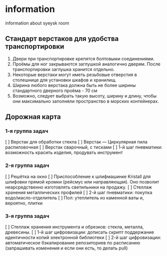 # information
information about syeysk room

## Стандарт верстаков для удобства транспортировки

1. Двери при транспортировке крепятся болтовыми соединениями.
2. Проёмы для ног закрываются заглушкой аналогично дверям. После транспортировки заглушка хранится отдельно.
3. Некоторые верстаки могут иметь резьбовые отверстия в столешнице для установки шкафов и хранилищ.
4. Ширина любого верстака должна быть не более ширины стандартного дверного проёма - 70 см
5. Возможно, следует выбрать такую высоту, ширину и длину, чтобы они максимально заполняли пространство в морских контейнерах.

## Дорожная карта

### 1-я группа задач

[ ] Верстак для обработки стекла
[ ] Верстак — Циркулярная пила распиловочная
[ ] Верстак сварочный, с тисками
[ ] 1-й шаг пневматики: возможность красить изделия, продувать инструмент

### 2-я группа задач

[ ] Решётка на окно
[ ] Приспособление к шлифмашинке Kristall для шлифовки прямой кромки (рейсмус или направляющая). Оно позволит неарсредственно изготовлять светильники на продажу.
[ ] Стеллаж хранения металлических профилей
[ ] 2-й шаг пневматики: покупка водо/масло-отделитель
[ ] Пол: утеплитель из каменной ваты и, вероятно, плитки

### 3-я группа задач

[ ] Стеллаж хранения инструмента и обрезков: стекла, металла, древесины.
[ ] 1-й шаг цифровизации: дописать скрипт поддержание идентичности копий электронной библиотеки
[ ] 2-й шаг цифровизации: автоматическое бэкапирование репозиториев по расписанию (запрашивать изменения и если они есть, то делать pull)
